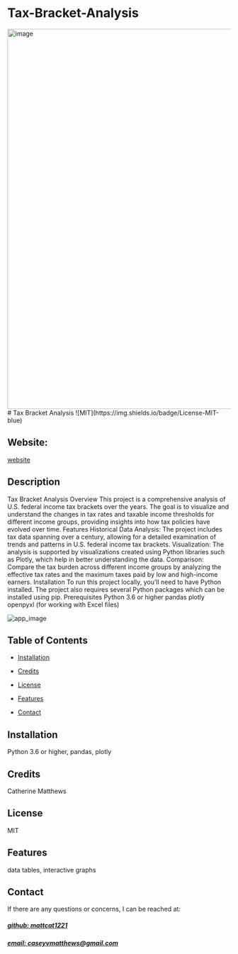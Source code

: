 # Tax-Bracket-Analysis
<img width="858" alt="image" src="https://github.com/user-attachments/assets/b81b8833-0b86-489a-9357-a339abd09279">
# Tax Bracket Analysis
![MIT](https://img.shields.io/badge/License-MIT-blue)

## Website: 
[website](https://github.com/mattcat1221/Tax-Bracket-Analysis)

## Description
Tax Bracket Analysis Overview This project is a comprehensive analysis of U.S. federal income tax brackets over the years. The goal is to visualize and understand the changes in tax rates and taxable income thresholds for different income groups, providing insights into how tax policies have evolved over time.  Features Historical Data Analysis: The project includes tax data spanning over a century, allowing for a detailed examination of trends and patterns in U.S. federal income tax brackets. Visualization: The analysis is supported by visualizations created using Python libraries such as Plotly, which help in better understanding the data. Comparison: Compare the tax burden across different income groups by analyzing the effective tax rates and the maximum taxes paid by low and high-income earners. Installation To run this project locally, you'll need to have Python installed. The project also requires several Python packages which can be installed using pip.  Prerequisites Python 3.6 or higher pandas plotly openpyxl (for working with Excel files)

![app_image](cmatthews/Desktop/Data-Analyst/image.png)

## Table of Contents
- [Installation](#installation)

- [Credits](#credits)
- [License](#license)
- [Features](#features)

- [Contact](#contact)

## Installation
Python 3.6 or higher, pandas, plotly



## Credits
Catherine Matthews

## License
MIT

## Features
data tables, interactive graphs



## Contact
If there are any questions or concerns, I can be reached at:
##### [github: mattcat1221](https://github.com/mattcat1221)
##### [email: caseyvmatthews@gmail.com](mailto:caseyvmatthews@gmail.com)

